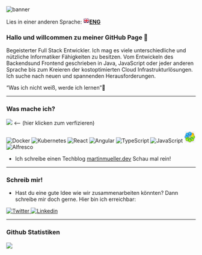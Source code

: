 <img src="https://martinmueller.dev/static/84caa5292a6d0c37c48ae280d04b5fa6/e3fce/joint.jpg" alt="banner" />

Lies in einer anderen Sprache: [![ENG](/assets/flags/ENG.png)**ENG**](/README.md)
### Hallo und willcommen zu meiner GitHub Page 👋

Begeisterter Full Stack Entwickler. Ich mag es viele unterschiedliche und nützliche Informatiker Fähigkeiten zu besitzen. Vom Entwickeln des Backendsund Frontend geschrieben in Java, JavaScript oder jeder anderen Sprache bis zum Kreieren der kostoptimierten Cloud Infrastrukturlösungen. Ich suche nach neuen und spannenden Herausforderungen.

“Was ich nicht weiß, werde ich lernen”🤞

---

### Was mache ich?

[<img src="https://images.youracclaim.com/size/100x100/images/b158bae7-462e-4c2c-92e6-d7a0b4cdb6c6/AWS-SolArchitect-Professional.png">](https://www.youracclaim.com/badges/519848e5-985f-479c-9564-548b5af67b34) <-- (hier klicken zum verfizieren)
<p>
  <img alt="Docker" src="https://img.shields.io/badge/Docker-61DAFB?logo=docker&logoColor=white&style=for-the-badge" />
  <img alt="Kubernetes" src="https://img.shields.io/badge/kubernetes-1572B6?logo=kubernetes&logoColor=white&style=for-the-badge" />
  <img alt="React" src="https://img.shields.io/badge/React-61DAFB?logo=react&logoColor=white&style=for-the-badge" />
  <img alt="Angular" src="https://img.shields.io/badge/Angular-DD0031?logo=angular&logoColor=white&style=for-the-badge" />
  <img alt="TypeScript" src="https://img.shields.io/badge/TypeScript-61DAFB?logo=typescript&logoColor=white&style=for-the-badge" />
  <img alt="JavaScript" src="https://img.shields.io/badge/JavaScript-F7DF1E?logo=javascript&logoColor=white&style=for-the-badge" />
  <img alt="alfresco-icon" src="/alf-ico.png" />
  <img alt="Alfresco" src="https://img.shields.io/badge/Alfresco-008000?logo=alfresco&logoColor=white&style=for-the-badge" />
</p>

- Ich schreibe einen Techblog [martinmueller.dev](martinmueller.dev) Schau mal rein!

---

### Schreib mir!

- Hast du eine gute Idee wie wir zusammenarbeiten könnten? Dann schreibe mir doch gerne. Hier bin ich erreichbar:

<p>
  <a href="https://twitter.com/MartinMueller_">
    <img alt="Twitter" src="https://img.shields.io/badge/Twitter-1DA1F2?logo=twitter&logoColor=white&style=for-the-badge" />
  </a>
  <a href="https://www.linkedin.com/in/martinmueller88/">
    <img alt="Linkedin" src="https://img.shields.io/badge/linkedin-0077B5?logo=linkedin&logoColor=white&style=for-the-badge" />
  </a>
</p>

---

### Github Statistiken

<img align="center" src="https://github-readme-stats.vercel.app/api?username=mmuller88&count_private=true&title_color=FD9047&icon_color=FD9047&text_color=0C2233&custom_title=Martin+Mueller's+GitHub+Stats&show_icons=true" />
